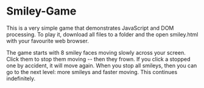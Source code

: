 # Smiley-Game

This is a very simple game that demonstrates JavaScript and DOM processing.  To play it, download all files to a folder and the open smiley.html with your favourite web browser.

The game starts with 8 smiley faces moving slowly across your screen.  Click them to stop them moving -- then they frown.  If you click a stopped one by accident, it will move again.  When you stop all smileys, then you can go to the next level: more smileys and faster moving.  This continues indefinitely.

